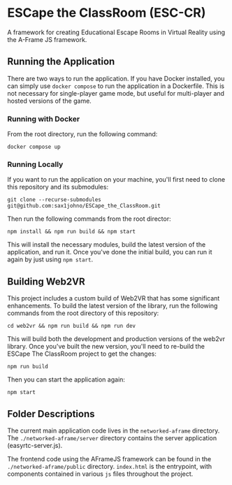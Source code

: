 # ESCape the ClassRoom (ESC-CR)

A framework for creating Educational Escape Rooms in Virtual Reality using the A-Frame JS framework.

## Running the Application

There are two ways to run the application.  If you have Docker installed, you can simply use `docker compose` to run the application in a Dockerfile.  This is not necessary for single-player game mode, but useful for multi-player and hosted versions of the game.

### Running with Docker

From the root directory, run the following command:

`docker compose up`

### Running Locally

If you want to run the application on your machine, you'll first need to clone this repository and its submodules:

`git clone --recurse-submodules git@github.com:sax1johno/ESCape_the_ClassRoom.git`

Then run the following commands from the root director:

`npm install && npm run build && npm start`

This will install the necessary modules, build the latest version of the application, and run it.  Once you've done the initial build, you can run it again by just using `npm start`.

## Building Web2VR

This project includes a custom build of Web2VR that has some significant enhancements.  To build the latest version of the library, run the following commands from the root directory of this repository:

`cd web2vr && npm run build && npm run dev`

This will build both the development and production versions of the web2vr library.  Once you've built the new version, you'll need to re-build the ESCape The ClassRoom project to get the changes:

`npm run build`

Then you can start the application again:

`npm start`



## Folder Descriptions
The current main application code lives in the `networked-aframe` directory. The `./networked-aframe/server` directory contains the server application (easyrtc-server.js). 

The frontend code using the AFrameJS framework can be found in the `./networked-aframe/public` directory.  `index.html` is the entrypoint, with components contained in various `js` files throughout the project.
